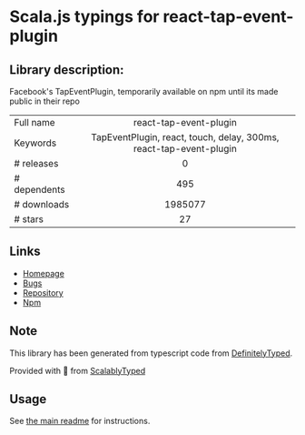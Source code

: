 
# Scala.js typings for react-tap-event-plugin


## Library description:
Facebook's TapEventPlugin, temporarily available on npm until its made public in their repo

|                    |                 |
| ------------------ | :-------------: |
| Full name          | react-tap-event-plugin |
| Keywords           | TapEventPlugin, react, touch, delay, 300ms, react-tap-event-plugin |
| # releases         | 0 |
| # dependents       | 495 |
| # downloads        | 1985077 |
| # stars            | 27 |

## Links
- [Homepage](http://facebook.github.io/react)
- [Bugs](https://github.com/zilverline/react-tap-event-plugin/issues)
- [Repository](https://github.com/zilverline/react-tap-event-plugin)
- [Npm](https://www.npmjs.com/package/react-tap-event-plugin)
    


## Note
This library has been generated from typescript code from [DefinitelyTyped](https://definitelytyped.org).

Provided with :purple_heart: from [ScalablyTyped](https://github.com/oyvindberg/ScalablyTyped)

## Usage
See [the main readme](../../readme.md) for instructions.


